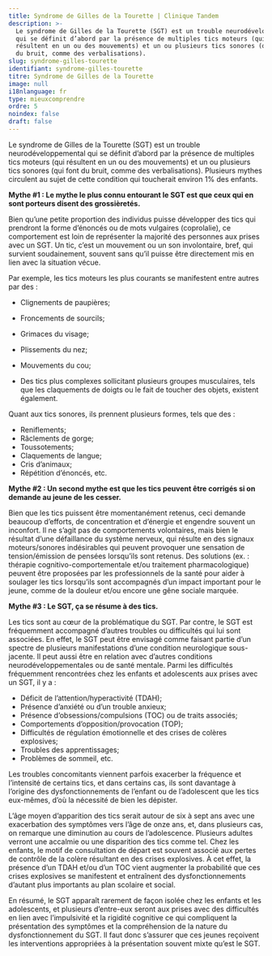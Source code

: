 ```yaml
---
title: Syndrome de Gilles de la Tourette | Clinique Tandem
description: >-
  Le syndrome de Gilles de la Tourette (SGT) est un trouble neurodéveloppemental
  qui se définit d’abord par la présence de multiples tics moteurs (qui
  résultent en un ou des mouvements) et un ou plusieurs tics sonores (qui font
  du bruit, comme des verbalisations).
slug: syndrome-gilles-tourette
identifiant: syndrome-gilles-tourette
titre: Syndrome de Gilles de la Tourette
image: null
i18nlanguage: fr
type: mieuxcomprendre
ordre: 5
noindex: false
draft: false
---
```

Le syndrome de Gilles de la Tourette (SGT) est un trouble neurodéveloppemental qui se définit d’abord par la présence de multiples tics moteurs (qui résultent en un ou des mouvements) et un ou plusieurs tics sonores (qui font du bruit, comme des verbalisations). Plusieurs mythes circulent au sujet de cette condition qui toucherait environ 1% des enfants.

**Mythe #1 : Le mythe le plus connu entourant le SGT est que ceux qui en sont porteurs disent des grossièretés.**

Bien qu’une petite proportion des individus puisse développer des tics qui prendront la forme d’énoncés ou de mots vulgaires (coprolalie), ce comportement est loin de représenter la majorité des personnes aux prises avec un SGT. Un tic, c’est un mouvement ou un son involontaire, bref, qui survient soudainement, souvent sans qu’il puisse être directement mis en lien avec la situation vécue.

Par exemple, les tics moteurs les plus courants se manifestent entre autres par des :

* Clignements de paupières;
* Froncements de sourcils;


* Grimaces du visage;
* Plissements du nez;
* Mouvements du cou;
* Des tics plus complexes sollicitant plusieurs groupes musculaires, tels que les claquements de doigts ou le fait de toucher des objets, existent également.

Quant aux tics sonores, ils prennent plusieurs formes, tels que des :

* Reniflements;
* Râclements de gorge;
* Toussotements;
* Claquements de langue;
* Cris d’animaux;
* Répétition d’énoncés, etc.

**Mythe #2 : Un second mythe est que les tics peuvent être corrigés si on demande au jeune de les cesser.**

Bien que les tics puissent être momentanément retenus, ceci demande beaucoup d’efforts, de concentration et d’énergie et engendre souvent un inconfort. Il ne s’agit pas de comportements volontaires, mais bien le résultat d’une défaillance du système nerveux, qui résulte en des signaux moteurs/sonores indésirables qui peuvent provoquer une sensation de tension/émission de pensées lorsqu’ils sont retenus. Des solutions (ex. : thérapie cognitivo-comportementale et/ou traitement pharmacologique) peuvent être proposées par les professionnels de la santé pour aider à soulager les tics lorsqu’ils sont accompagnés d’un impact important pour le jeune, comme de la douleur et/ou encore une gêne sociale marquée.

**Mythe #3 : Le SGT, ça se résume à des tics.**

Les tics sont au cœur de la problématique du SGT. Par contre, le SGT est fréquemment accompagné d’autres troubles ou difficultés qui lui sont associées. En effet, le SGT peut être envisagé comme faisant partie d’un spectre de plusieurs manifestations d’une condition neurologique sous-jacente. Il peut aussi être en relation avec d’autres conditions neurodéveloppementales ou de santé mentale. Parmi les difficultés fréquemment rencontrées chez les enfants et adolescents aux prises avec un SGT, il y a :

* Déficit de l’attention/hyperactivité (TDAH);
* Présence d’anxiété ou d’un trouble anxieux;
* Présence d’obsessions/compulsions (TOC) ou de traits associés;
* Comportements d’opposition/provocation (TOP);
* Difficultés de régulation émotionnelle et des crises de colères explosives;
* Troubles des apprentissages;
* Problèmes de sommeil, etc.

Les troubles concomitants viennent parfois exacerber la fréquence et l’intensité de certains tics, et dans certains cas, ils sont davantage à l’origine des dysfonctionnements de l’enfant ou de l’adolescent que les tics eux-mêmes, d’où la nécessité de bien les dépister.

L’âge moyen d’apparition des tics serait autour de six à sept ans avec une exacerbation des symptômes vers l’âge de onze ans, et, dans plusieurs cas, on remarque une diminution au cours de l’adolescence. Plusieurs adultes verront une accalmie ou une disparition des tics comme tel. Chez les enfants, le motif de consultation de départ est souvent associé aux pertes de contrôle de la colère résultant en des crises explosives. À cet effet, la présence d’un TDAH et/ou d’un TOC vient augmenter la probabilité que ces crises explosives se manifestent et entraînent des dysfonctionnements d’autant plus importants au plan scolaire et social.

En résumé, le SGT apparaît rarement de façon isolée chez les enfants et les adolescents, et plusieurs d’entre-eux seront aux prises avec des difficultés en lien avec l’impulsivité et la rigidité cognitive ce qui compliquent la présentation des symptômes et la compréhension de la nature du dysfonctionnement du SGT. Il faut donc s’assurer que ces jeunes reçoivent les interventions appropriées à la présentation souvent mixte qu’est le SGT.
